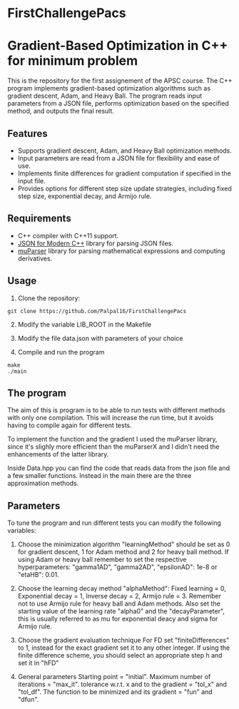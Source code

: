 # FirstChallengePacs

# Gradient-Based Optimization in C++ for minimum problem

This is the repository for the first assignement of the APSC course.
The C++ program implements gradient-based optimization algorithms such as gradient descent, Adam, and Heavy Ball. The program reads input parameters from a JSON file, performs optimization based on the specified method, and outputs the final result.


## Features

- Supports gradient descent, Adam, and Heavy Ball optimization methods.
- Input parameters are read from a JSON file for flexibility and ease of use.
- Implements finite differences for gradient computation if specified in the input file.
- Provides options for different step size update strategies, including fixed step size, exponential decay, and Armijo rule.

## Requirements

- C++ compiler with C++11 support.
- [JSON for Modern C++](https://github.com/nlohmann/json) library for parsing JSON files.
- [muParser](https://beltoforion.de/article.php?a=muparser) library for parsing mathematical expressions and computing derivatives.

## Usage

1. Clone the repository:

```
git clone https://github.com/Palpal16/FirstChallengePacs
```

2. Modify the variable LIB_ROOT in the Makefile

3. Modify the file data.json with parameters of your choice

4. Compile and run the program


```
make
./main
```

## The program
The aim of this is program is to be able to run tests with different methods with only one compilation.
This will increase the run time, but it avoids having to compile again for different tests.

To implement the function and the gradient I used the muParser library, since it's slighly more efficient than the muParserX and I didn't need the enhancements of the latter library.

Inside Data.hpp you can find the code that reads data from the json file and a few smaller functions. Instead in the main there are the three approximation methods.


## Parameters
To tune the program and run different tests you can modify the following variables:

1. Choose the minimization algorithm
"learningMethod" should be set as 0 for gradient descent, 1 for Adam method and 2 for heavy ball method.
If using Adam or heavy ball remember to set the respective hyperparameters:
"gamma1AD", "gamma2AD", "epsilonAD": 1e-8 or "etaHB": 0.01.


2. Choose the learning decay method
"alphaMethod": Fixed learning = 0, Exponential decay = 1, Inverse decay = 2, Armijo rule = 3.
Remember not to use Armijo rule for heavy ball and Adam methods.
Also set the starting value of the learning rate "alpha0" and the "decayParameter", this is usually referred to as mu for exponential deacy and sigma for Armijo rule.

3. Choose the gradient evaluation technique
For FD set "finiteDifferences" to 1, instead for the exact gradient set it to any other integer.
If using the finite difference scheme, you should select an appropriate step h and set it in "hFD"

4. General parameters
Starting point = "initial". Maximum number of iterations = "max_it". tolerance w.r.t. x and to the gradient = "tol_x" and "tol_df". The function to be minimized and its gradient = "fun" and "dfun".
